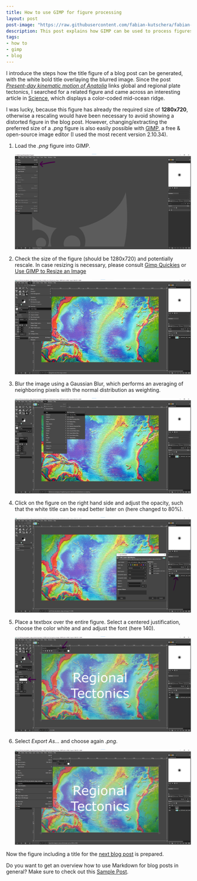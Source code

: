 ```yaml
---
title: How to use GIMP for figure processing
layout: post
post-image: "https://raw.githubusercontent.com/fabian-kutschera/fabian-kutschera.github.io/master/assets/images/1280x720%20Placeholder.png"
description: This post explains how GIMP can be used to process figures (format size, blur image, insert title, etc.), such that they fit the required standard for blog posts.
tags:
- how to
- gimp
- blog
---
```


I introduce the steps how the title figure of a blog post can be generated, with the white bold title overlaying the blurred image. Since the post [*Present-day kinematic motion of Anatolia*](kinematic-motion-anatolia) links global and regional plate tectonics, I searched for a related figure and came across an interesting article in [Science](https://www.science.org/content/article/slowdown-plate-tectonics-may-have-led-earth-s-ice-sheets), which displays a color-coded mid-ocean ridge. 

I was lucky, because this figure has already the required size of **1280x720**, otherwise a rescaling would have been necessary to avoid showing a distorted figure in the blog post. However, changing/extracting the preferred size of a *.png* figure is also easily possible with [GIMP](https://www.gimp.org), a free & open-source image editor (I used the most recent version 2.10.34).

1. Load the *.png* figure into GIMP.

	![Load figure into GIMP](../assets/images/gimp/gimp_01.png)

2. Check the size of the figure (should be 1280x720) and potentially rescale. In case resizing is necessary, please consult [Gimp Quickies](https://www.gimp.org/tutorials/GIMP_Quickies) or [Use GIMP to Resize an Image](https://guides.lib.umich.edu/c.php?g=282942&p=1888162)

	![Check size](../assets/images/gimp/gimp_02.png)

3. Blur the image using a Gaussian Blur, which performs an averaging of neighboring pixels with the normal distribution as weighting.

	![Apply blurring filter](../assets/images/gimp/gimp_03.png)

4. Click on the figure on the right hand side and adjust the opacity, such that the white title can be read better later on (here changed to 80%).

	![Change opacity](../assets/images/gimp/gimp_04.png)

5. Place a textbox over the entire figure. Select a centered justification, choose the color white and and adjust the font (here 140). 

	![Load figure into GIMP](../assets/images/gimp/gimp_05.png)

6. Select *Export As...* and choose again *.png*.

	![Export result](../assets/images/gimp/gimp_06.png)



Now the figure including a title for the [next blog post](kinematic-motion-anatolia) is prepared.

Do you want to get an overview how to use Markdown for blog posts in general? Make sure to check out this [Sample Post](https://thedevslot.com/WhatATheme/blog/sample-post).